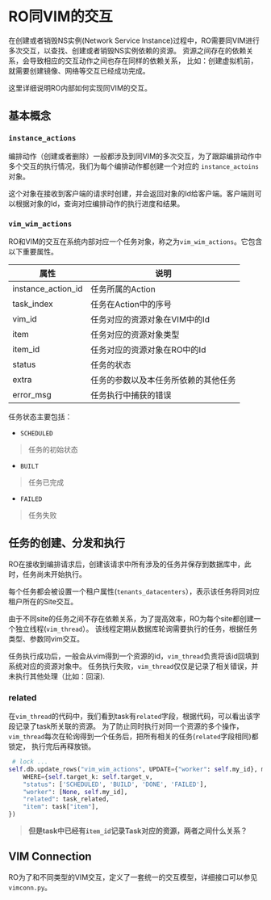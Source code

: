 # RO同VIM的交互

在创建或者销毁NS实例(Network Service Instance)过程中，RO需要同VIM进行多次交互，以查找、创建或者销毁NS实例依赖的资源。
资源之间存在的依赖关系，会导致相应的交互动作之间也存在同样的依赖关系， 比如：创建虚拟机前，就需要创建镜像、网络等交互已经成功完成。

这里详细说明RO内部如何实现同VIM的交互。

## 基本概念

### `instance_actions`

编排动作（创建或者删除）一般都涉及到同VIM的多次交互，为了跟踪编排动作中多个交互的执行情况，我们为每个编排动作都创建一个对应的
`instance_actoins`对象。

这个对象在接收到客户端的请求时创建，并会返回对象的Id给客户端。客户端则可以根据对象的Id，查询对应编排动作的执行进度和结果。

### `vim_wim_actions`

RO和VIM的交互在系统内部对应一个任务对象，称之为`vim_wim_actions`。它包含以下重要属性。

| 属性 | 说明 |
| ---- | ---- |
| instance_action_id |任务所属的Action|
| task_index |任务在Action中的序号|
| vim_id |任务对应的资源对象在VIM中的Id|
| item |任务对应的资源对象类型|
| item_id |任务对应的资源对象在RO中的Id|
| status |任务的状态|
| extra |任务的参数以及本任务所依赖的其他任务|
| error_msg |任务执行中捕获的错误|

任务状态主要包括：

* `SCHEDULED`
> 任务的初始状态

* `BUILT`
> 任务已完成
  
* `FAILED`
> 任务失败

## 任务的创建、分发和执行

RO在接收到编排请求后，创建该请求中所有涉及的任务并保存到数据库中，此时，任务尚未开始执行。

每个任务都会被设置一个租户属性(`tenants_datacenters`），表示该任务将同对应租户所在的Site交互。

由于不同site的任务之间不存在依赖关系，为了提高效率，RO为每个site都创建一个独立线程(`vim_thread`）。
该线程定期从数据库轮询需要执行的任务，根据任务类型、参数同vim交互。

任务执行成功后，一般会从vim得到一个资源的id，`vim_thread`负责将该id回填到系统对应的资源对象中。
任务执行失败，`vim_thread`仅仅是记录了相关错误，并未执行其他处理（比如：回滚).

### related

在`vim_thread`的代码中，我们看到task有`related`字段，根据代码，可以看出该字段记录了task所关联的资源。
为了防止同时执行对同一个资源的多个操作，`vim_thread`每次在轮询得到一个任务后，把所有相关的任务(`related`字段相同)都锁定，
执行完后再释放锁。

```python
 # lock ...
self.db.update_rows("vim_wim_actions", UPDATE={"worker": self.my_id}, modified_time=0,
    WHERE={self.target_k: self.target_v,
    "status": ['SCHEDULED', 'BUILD', 'DONE', 'FAILED'],
    "worker": [None, self.my_id],
    "related": task_related,
    "item": task["item"],
})
```

> **但是task中已经有`item_id`记录Task对应的资源，两者之间什么关系？**

## VIM Connection

RO为了和不同类型的VIM交互，定义了一套统一的交互模型，详细接口可以参见`vimconn.py`。